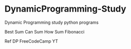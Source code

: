# DynamicProgramming-Study

Dynamic Programming study python programs

Best Sum
Can Sum
How Sum
Fibonacci

Ref DP FreeCodeCamp YT
